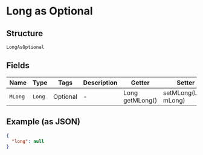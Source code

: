 
# Long as Optional

## Structure

`LongAsOptional`

## Fields

| Name | Type | Tags | Description | Getter | Setter |
|  --- | --- | --- | --- | --- | --- |
| `MLong` | `Long` | Optional | - | Long getMLong() | setMLong(Long mLong) |

## Example (as JSON)

```json
{
  "long": null
}
```

